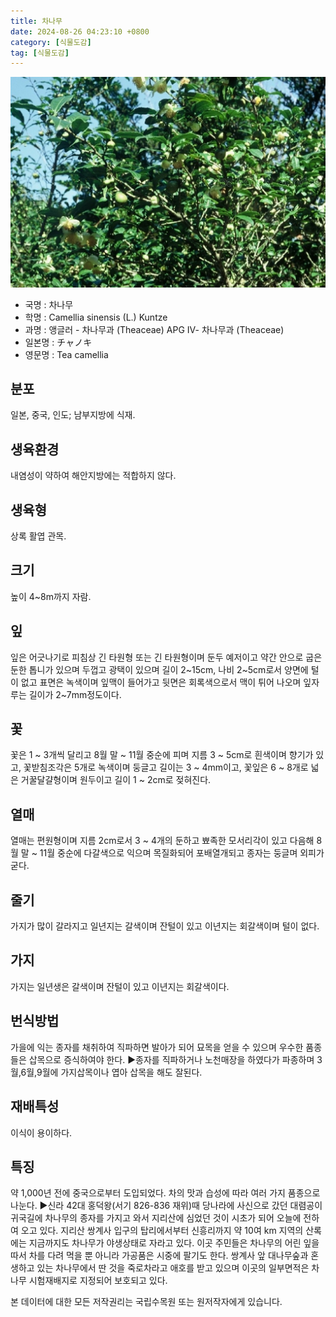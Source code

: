 ```yaml
---
title: 차나무
date: 2024-08-26 04:23:10 +0800
category: [식물도감]
tag: [식물도감]
---
```




![차나무](/assets/img/fileUpload/plants/basic/Theaceae/Camellia/10982/1_th2.JPG)
- 국명 : 차나무
- 학명 : Camellia sinensis (L.) Kuntze
- 과명 : 앵글러 - 차나무과 (Theaceae) APG Ⅳ- 차나무과 (Theaceae)
- 일본명 : チャノキ
- 영문명 : Tea camellia


## 분포
일본, 중국, 인도; 남부지방에 식재.
## 생육환경
내염성이 약하여 해안지방에는 적합하지 않다.
## 생육형
상록 활엽 관목.
## 크기
높이 4~8m까지 자람.
## 잎
잎은 어긋나기로 피침상 긴 타원형 또는 긴 타원형이며 둔두 예저이고 약간 안으로 굽은 둔한 톱니가 있으며 두껍고 광택이 있으며 길이 2~15cm, 나비 2~5cm로서 양면에 털이 없고 표면은 녹색이며 잎맥이 들어가고 뒷면은 회록색으로서 맥이 튀어 나오며 잎자루는 길이가 2~7mm정도이다.
## 꽃
꽃은 1 ~ 3개씩 달리고 8월 말 ~ 11월 중순에 피며 지름 3 ~ 5cm로 흰색이며 향기가 있고, 꽃받침조각은 5개로 녹색이며 둥글고 길이는 3 ~ 4mm이고, 꽃잎은 6 ~ 8개로 넓은 거꿀달걀형이며 원두이고 길이 1 ~ 2cm로 젖혀진다.
## 열매
열매는 편원형이며 지름 2cm로서 3 ~ 4개의 둔하고 뾰족한 모서리각이 있고 다음해 8월 말 ~ 11월 중순에 다갈색으로 익으며 목질화되어 포배열개되고 종자는 둥글며 외피가 굳다.
## 줄기
가지가 많이 갈라지고 일년지는 갈색이며 잔털이 있고 이년지는 회갈색이며 털이 없다.
## 가지
가지는 일년생은 갈색이며 잔털이 있고 이년지는 회갈색이다.
## 번식방법
가을에 익는 종자를 채취하여 직파하면 발아가 되어 묘목을 얻을 수 있으며 우수한 품종들은 삽목으로 증식하여야 한다.
▶종자를 직파하거나 노천매장을 하였다가 파종하며 3월,6월,9월에 가지삽목이나 엽아 삽목을 해도 잘된다.
## 재배특성
이식이 용이하다.
## 특징
약 1,000년 전에 중국으로부터 도입되었다. 차의 맛과 습성에 따라 여러 가지 품종으로 나눈다.
▶신라 42대 홍덕왕(서기 826-836 재위)때 당나라에 사신으로 갔던 대렴공이 귀국길에 차나무의 종자를 가지고 와서 지리산에 심었던 것이 시초가 되어 오늘에 전하여 오고 있다.  지리산 쌍계사 입구의 탑리에서부터 신흥리까지 약 10여 km 지역의 산록에는 지금까지도 차나무가 야생상태로 자라고 있다.  이곳 주민들은 차나무의 어린 잎을 따서 차를 다려 먹을 뿐 아니라 가공품은 시중에 팔기도 한다. 쌍계사 앞 대나무숲과 혼생하고 있는 차나무에서 딴 것을 죽로차라고 애호를 받고 있으며 이곳의 일부면적은 차나무 시험재배지로 지정되어 보호되고 있다.






본 데이터에 대한 모든 저작권리는 국립수목원 또는 원저작자에게 있습니다.
